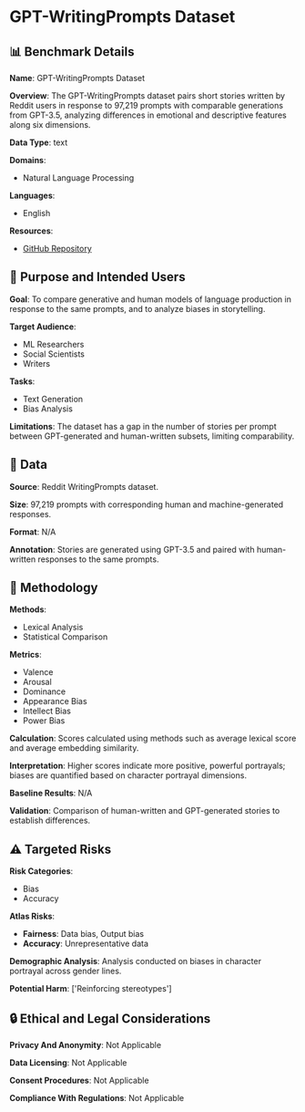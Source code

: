 # GPT-WritingPrompts Dataset

## 📊 Benchmark Details

**Name**: GPT-WritingPrompts Dataset

**Overview**: The GPT-WritingPrompts dataset pairs short stories written by Reddit users in response to 97,219 prompts with comparable generations from GPT-3.5, analyzing differences in emotional and descriptive features along six dimensions.

**Data Type**: text

**Domains**:
- Natural Language Processing

**Languages**:
- English

**Resources**:
- [GitHub Repository](https://github.com/KristinHuangg/gpt-writing-prompts)

## 🎯 Purpose and Intended Users

**Goal**: To compare generative and human models of language production in response to the same prompts, and to analyze biases in storytelling.

**Target Audience**:
- ML Researchers
- Social Scientists
- Writers

**Tasks**:
- Text Generation
- Bias Analysis

**Limitations**: The dataset has a gap in the number of stories per prompt between GPT-generated and human-written subsets, limiting comparability.

## 💾 Data

**Source**: Reddit WritingPrompts dataset.

**Size**: 97,219 prompts with corresponding human and machine-generated responses.

**Format**: N/A

**Annotation**: Stories are generated using GPT-3.5 and paired with human-written responses to the same prompts.

## 🔬 Methodology

**Methods**:
- Lexical Analysis
- Statistical Comparison

**Metrics**:
- Valence
- Arousal
- Dominance
- Appearance Bias
- Intellect Bias
- Power Bias

**Calculation**: Scores calculated using methods such as average lexical score and average embedding similarity.

**Interpretation**: Higher scores indicate more positive, powerful portrayals; biases are quantified based on character portrayal dimensions.

**Baseline Results**: N/A

**Validation**: Comparison of human-written and GPT-generated stories to establish differences.

## ⚠️ Targeted Risks

**Risk Categories**:
- Bias
- Accuracy

**Atlas Risks**:
- **Fairness**: Data bias, Output bias
- **Accuracy**: Unrepresentative data

**Demographic Analysis**: Analysis conducted on biases in character portrayal across gender lines.

**Potential Harm**: ['Reinforcing stereotypes']

## 🔒 Ethical and Legal Considerations

**Privacy And Anonymity**: Not Applicable

**Data Licensing**: Not Applicable

**Consent Procedures**: Not Applicable

**Compliance With Regulations**: Not Applicable
